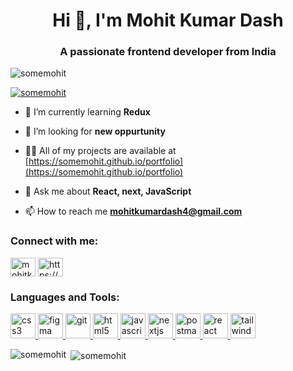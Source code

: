 <h1 align="center">Hi 👋, I'm Mohit Kumar Dash</h1>
<h3 align="center">A passionate frontend developer from India</h3>

<p align="left"> <img src="https://komarev.com/ghpvc/?username=somemohit&label=Profile%20views&color=0e75b6&style=flat" alt="somemohit" /> </p>

<p align="left"> <a href="https://github.com/ryo-ma/github-profile-trophy"><img src="https://github-profile-trophy.vercel.app/?username=somemohit" alt="somemohit" /></a> </p>

- 🌱 I’m currently learning **Redux**

- 🤝 I’m looking for **new oppurtunity**

- 👨‍💻 All of my projects are available at [https://somemohit.github.io/portfolio](https://somemohit.github.io/portfolio)

- 💬 Ask me about **React, next, JavaScript**

- 📫 How to reach me **mohitkumardash4@gmail.com**

<h3 align="left">Connect with me:</h3>
<p align="left">
<a href="https://twitter.com/mohitkumardash1" target="_blank"><img align="center" src="https://static.dezeen.com/uploads/2023/07/x-logo-twitter-elon-musk_dezeen_2364_col_0.jpg" alt="mohitkumardash1" height="30" width="40" /></a>
<a href="https://www.linkedin.com/in/mohit-kumar-dash/" target="_blank"><img align="center" src="https://cdn2.iconfinder.com/data/icons/popular-social-media-flat/48/Popular_Social_Media-22-512.png" alt="https://www.linkedin.com/in/mohit-kumar-dash/" height="30" width="40" /></a>
</p>

<h3 align="left">Languages and Tools:</h3>
<p align="left"> <a href="https://www.w3schools.com/css/" target="_blank" rel="noreferrer"> <img src="https://cdn4.iconfinder.com/data/icons/social-media-logos-6/512/121-css3-512.png" alt="css3" width="40" height="40"/> </a> <a href="https://www.figma.com/" target="_blank" rel="noreferrer"> <img src="https://www.vectorlogo.zone/logos/figma/figma-icon.svg" alt="figma" width="40" height="40"/> </a> <a href="https://git-scm.com/" target="_blank" rel="noreferrer"> <img src="https://www.vectorlogo.zone/logos/git-scm/git-scm-icon.svg" alt="git" width="40" height="40"/> </a> <a href="https://www.w3.org/html/" target="_blank" rel="noreferrer"> <img src="https://upload.wikimedia.org/wikipedia/commons/thumb/3/38/HTML5_Badge.svg/800px-HTML5_Badge.svg.png" alt="html5" width="40" height="40"/> </a> <a href="https://developer.mozilla.org/en-US/docs/Web/JavaScript" target="_blank" rel="noreferrer"> <img src="https://upload.wikimedia.org/wikipedia/commons/thumb/6/6a/JavaScript-logo.png/800px-JavaScript-logo.png" alt="javascript" width="40" height="40"/> </a> <a href="https://nextjs.org/" target="_blank" rel="noreferrer"> <img src="https://cdn.worldvectorlogo.com/logos/next-js.svg" alt="nextjs" width="40" height="40"/> </a> <a href="https://postman.com" target="_blank" rel="noreferrer"> <img src="https://www.vectorlogo.zone/logos/getpostman/getpostman-icon.svg" alt="postman" width="40" height="40"/> </a> <a href="https://reactjs.org/" target="_blank" rel="noreferrer"> <img src="https://upload.wikimedia.org/wikipedia/commons/thumb/a/a7/React-icon.svg/2300px-React-icon.svg.png" alt="react" width="40" height="40"/> </a> <a href="https://tailwindcss.com/" target="_blank" rel="noreferrer"> <img src="https://www.vectorlogo.zone/logos/tailwindcss/tailwindcss-icon.svg" alt="tailwind" width="40" height="40"/> </a> </p>

<p><img align="left" src="https://github-readme-stats.vercel.app/api/top-langs?username=somemohit&show_icons=true&locale=en&layout=compact" alt="somemohit" /></p>

<p>&nbsp;<img align="center" src="https://github-readme-stats.vercel.app/api?username=somemohit&show_icons=true&locale=en" alt="somemohit" /></p>
